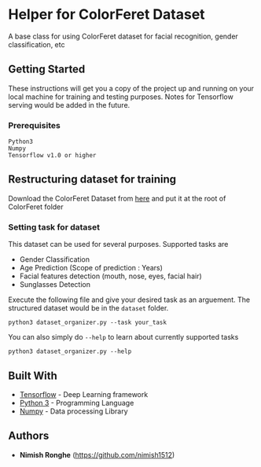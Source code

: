 
# Helper for ColorFeret Dataset
A base class for using ColorFeret dataset for facial recognition, gender classification, etc
## Getting Started

These instructions will get you a copy of the project up and running on your local machine for training and testing purposes. Notes for Tensorflow serving would be added in the future. 

### Prerequisites
```
Python3
Numpy
Tensorflow v1.0 or higher
```

## Restructuring dataset for training
Download the ColorFeret Dataset from [here](https://www.nist.gov/itl/iad/image-group/color-feret-database) and put it at the root of ColorFeret folder
### Setting task for dataset
This dataset can be used for several purposes. Supported tasks are
* Gender Classification
* Age Prediction (Scope of prediction : Years)
* Facial features detection (mouth, nose, eyes, facial hair)
* Sunglasses Detection

Execute the following file and give your desired task as an arguement. The structured dataset would be in the ```dataset``` folder. 
```
python3 dataset_organizer.py --task your_task
```
You can also simply do ```--help``` to learn about currently supported tasks

```python3 dataset_organizer.py --help```

## Built With

* [Tensorflow](https://github.com/tensorflow/tensorflow) - Deep Learning framework
* [Python 3](https://github.com/python) - Programming Language
* [Numpy](https://github.com/numpy/numpy) - Data processing Library

## Authors
* **Nimish Ronghe** (https://github.com/nimish1512)

